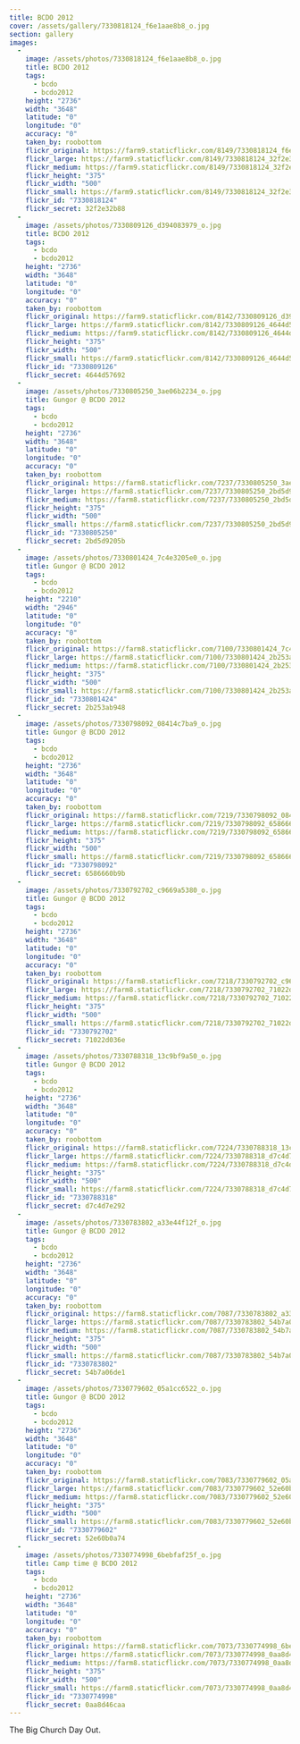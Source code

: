 ```yaml
---
title: BCDO 2012
cover: /assets/gallery/7330818124_f6e1aae8b8_o.jpg
section: gallery
images:
  - 
    image: /assets/photos/7330818124_f6e1aae8b8_o.jpg
    title: BCDO 2012
    tags:
      - bcdo
      - bcdo2012
    height: "2736"
    width: "3648"
    latitude: "0"
    longitude: "0"
    accuracy: "0"
    taken_by: roobottom
    flickr_original: https://farm9.staticflickr.com/8149/7330818124_f6e1aae8b8_o.jpg
    flickr_large: https://farm9.staticflickr.com/8149/7330818124_32f2e32b88_b.jpg
    flickr_medium: https://farm9.staticflickr.com/8149/7330818124_32f2e32b88.jpg
    flickr_height: "375"
    flickr_width: "500"
    flickr_small: https://farm9.staticflickr.com/8149/7330818124_32f2e32b88_m.jpg
    flickr_id: "7330818124"
    flickr_secret: 32f2e32b88
  - 
    image: /assets/photos/7330809126_d394083979_o.jpg
    title: BCDO 2012
    tags:
      - bcdo
      - bcdo2012
    height: "2736"
    width: "3648"
    latitude: "0"
    longitude: "0"
    accuracy: "0"
    taken_by: roobottom
    flickr_original: https://farm9.staticflickr.com/8142/7330809126_d394083979_o.jpg
    flickr_large: https://farm9.staticflickr.com/8142/7330809126_4644d57692_b.jpg
    flickr_medium: https://farm9.staticflickr.com/8142/7330809126_4644d57692.jpg
    flickr_height: "375"
    flickr_width: "500"
    flickr_small: https://farm9.staticflickr.com/8142/7330809126_4644d57692_m.jpg
    flickr_id: "7330809126"
    flickr_secret: 4644d57692
  - 
    image: /assets/photos/7330805250_3ae06b2234_o.jpg
    title: Gungor @ BCDO 2012
    tags:
      - bcdo
      - bcdo2012
    height: "2736"
    width: "3648"
    latitude: "0"
    longitude: "0"
    accuracy: "0"
    taken_by: roobottom
    flickr_original: https://farm8.staticflickr.com/7237/7330805250_3ae06b2234_o.jpg
    flickr_large: https://farm8.staticflickr.com/7237/7330805250_2bd5d9205b_b.jpg
    flickr_medium: https://farm8.staticflickr.com/7237/7330805250_2bd5d9205b.jpg
    flickr_height: "375"
    flickr_width: "500"
    flickr_small: https://farm8.staticflickr.com/7237/7330805250_2bd5d9205b_m.jpg
    flickr_id: "7330805250"
    flickr_secret: 2bd5d9205b
  - 
    image: /assets/photos/7330801424_7c4e3205e0_o.jpg
    title: Gungor @ BCDO 2012
    tags:
      - bcdo
      - bcdo2012
    height: "2210"
    width: "2946"
    latitude: "0"
    longitude: "0"
    accuracy: "0"
    taken_by: roobottom
    flickr_original: https://farm8.staticflickr.com/7100/7330801424_7c4e3205e0_o.jpg
    flickr_large: https://farm8.staticflickr.com/7100/7330801424_2b253ab948_b.jpg
    flickr_medium: https://farm8.staticflickr.com/7100/7330801424_2b253ab948.jpg
    flickr_height: "375"
    flickr_width: "500"
    flickr_small: https://farm8.staticflickr.com/7100/7330801424_2b253ab948_m.jpg
    flickr_id: "7330801424"
    flickr_secret: 2b253ab948
  - 
    image: /assets/photos/7330798092_08414c7ba9_o.jpg
    title: Gungor @ BCDO 2012
    tags:
      - bcdo
      - bcdo2012
    height: "2736"
    width: "3648"
    latitude: "0"
    longitude: "0"
    accuracy: "0"
    taken_by: roobottom
    flickr_original: https://farm8.staticflickr.com/7219/7330798092_08414c7ba9_o.jpg
    flickr_large: https://farm8.staticflickr.com/7219/7330798092_6586660b9b_b.jpg
    flickr_medium: https://farm8.staticflickr.com/7219/7330798092_6586660b9b.jpg
    flickr_height: "375"
    flickr_width: "500"
    flickr_small: https://farm8.staticflickr.com/7219/7330798092_6586660b9b_m.jpg
    flickr_id: "7330798092"
    flickr_secret: 6586660b9b
  - 
    image: /assets/photos/7330792702_c9669a5380_o.jpg
    title: Gungor @ BCDO 2012
    tags:
      - bcdo
      - bcdo2012
    height: "2736"
    width: "3648"
    latitude: "0"
    longitude: "0"
    accuracy: "0"
    taken_by: roobottom
    flickr_original: https://farm8.staticflickr.com/7218/7330792702_c9669a5380_o.jpg
    flickr_large: https://farm8.staticflickr.com/7218/7330792702_71022d036e_b.jpg
    flickr_medium: https://farm8.staticflickr.com/7218/7330792702_71022d036e.jpg
    flickr_height: "375"
    flickr_width: "500"
    flickr_small: https://farm8.staticflickr.com/7218/7330792702_71022d036e_m.jpg
    flickr_id: "7330792702"
    flickr_secret: 71022d036e
  - 
    image: /assets/photos/7330788318_13c9bf9a50_o.jpg
    title: Gungor @ BCDO 2012
    tags:
      - bcdo
      - bcdo2012
    height: "2736"
    width: "3648"
    latitude: "0"
    longitude: "0"
    accuracy: "0"
    taken_by: roobottom
    flickr_original: https://farm8.staticflickr.com/7224/7330788318_13c9bf9a50_o.jpg
    flickr_large: https://farm8.staticflickr.com/7224/7330788318_d7c4d7e292_b.jpg
    flickr_medium: https://farm8.staticflickr.com/7224/7330788318_d7c4d7e292.jpg
    flickr_height: "375"
    flickr_width: "500"
    flickr_small: https://farm8.staticflickr.com/7224/7330788318_d7c4d7e292_m.jpg
    flickr_id: "7330788318"
    flickr_secret: d7c4d7e292
  - 
    image: /assets/photos/7330783802_a33e44f12f_o.jpg
    title: Gungor @ BCDO 2012
    tags:
      - bcdo
      - bcdo2012
    height: "2736"
    width: "3648"
    latitude: "0"
    longitude: "0"
    accuracy: "0"
    taken_by: roobottom
    flickr_original: https://farm8.staticflickr.com/7087/7330783802_a33e44f12f_o.jpg
    flickr_large: https://farm8.staticflickr.com/7087/7330783802_54b7a06de1_b.jpg
    flickr_medium: https://farm8.staticflickr.com/7087/7330783802_54b7a06de1.jpg
    flickr_height: "375"
    flickr_width: "500"
    flickr_small: https://farm8.staticflickr.com/7087/7330783802_54b7a06de1_m.jpg
    flickr_id: "7330783802"
    flickr_secret: 54b7a06de1
  - 
    image: /assets/photos/7330779602_05a1cc6522_o.jpg
    title: Gungor @ BCDO 2012
    tags:
      - bcdo
      - bcdo2012
    height: "2736"
    width: "3648"
    latitude: "0"
    longitude: "0"
    accuracy: "0"
    taken_by: roobottom
    flickr_original: https://farm8.staticflickr.com/7083/7330779602_05a1cc6522_o.jpg
    flickr_large: https://farm8.staticflickr.com/7083/7330779602_52e60b0a74_b.jpg
    flickr_medium: https://farm8.staticflickr.com/7083/7330779602_52e60b0a74.jpg
    flickr_height: "375"
    flickr_width: "500"
    flickr_small: https://farm8.staticflickr.com/7083/7330779602_52e60b0a74_m.jpg
    flickr_id: "7330779602"
    flickr_secret: 52e60b0a74
  - 
    image: /assets/photos/7330774998_6bebfaf25f_o.jpg
    title: Camp time @ BCDO 2012
    tags:
      - bcdo
      - bcdo2012
    height: "2736"
    width: "3648"
    latitude: "0"
    longitude: "0"
    accuracy: "0"
    taken_by: roobottom
    flickr_original: https://farm8.staticflickr.com/7073/7330774998_6bebfaf25f_o.jpg
    flickr_large: https://farm8.staticflickr.com/7073/7330774998_0aa8d46caa_b.jpg
    flickr_medium: https://farm8.staticflickr.com/7073/7330774998_0aa8d46caa.jpg
    flickr_height: "375"
    flickr_width: "500"
    flickr_small: https://farm8.staticflickr.com/7073/7330774998_0aa8d46caa_m.jpg
    flickr_id: "7330774998"
    flickr_secret: 0aa8d46caa
---
```

The Big Church Day Out.